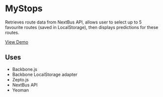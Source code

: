 MyStops
===========
Retrieves route data from NextBus API, allows user to select up to 5 favourite routes (saved in LocalStorage), then displays predictions for these routes.

[View Demo](http://tessalt.github.io/mystops/)

## Uses

- Backbone.js
- Backbone LocalStorage adapter
- Zepto.js
- NextBus API
- Yeoman